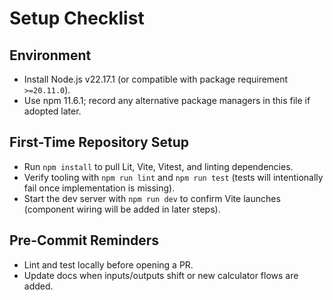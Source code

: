 # Setup Checklist

## Environment

- Install Node.js v22.17.1 (or compatible with package requirement `>=20.11.0`).
- Use npm 11.6.1; record any alternative package managers in this file if adopted later.

## First-Time Repository Setup

- Run `npm install` to pull Lit, Vite, Vitest, and linting dependencies.
- Verify tooling with `npm run lint` and `npm run test` (tests will intentionally fail once implementation is missing).
- Start the dev server with `npm run dev` to confirm Vite launches (component wiring will be added in later steps).

## Pre-Commit Reminders

- Lint and test locally before opening a PR.
- Update docs when inputs/outputs shift or new calculator flows are added.

